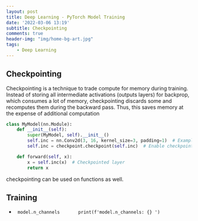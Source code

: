 ```yaml
---
layout: post
title: Deep Learning - PyTorch Model Training
date: '2022-03-06 13:19'
subtitle: Checkpointing
comments: true
header-img: "img/home-bg-art.jpg"
tags:
    - Deep Learning
---
```


## Checkpointing

Checkpointing is a technique to trade compute for memory during training. Instead of storing all intermediate activations (outputs layers) for backprop, which consumes a lot of memory, checkpointing discards some and recomputes them during the backward pass.  Thus, this saves memory at the expense of additional computation

```python
class MyModel(nn.Module):
    def __init__(self):
        super(MyModel, self).__init__()
        self.inc = nn.Conv2d(3, 16, kernel_size=3, padding=1)  # Example layer
        self.inc = checkpoint.checkpoint(self.inc)  # Enable checkpointing

    def forward(self, x):
        x = self.inc(x)  # Checkpointed layer
        return x
```

checkpointing can be used on functions as well.

## Training

- ` model.n_channels       print(f'model.n_channels: {} ')`
